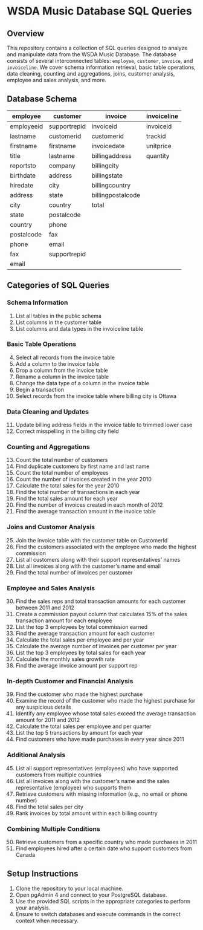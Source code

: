 # WSDA Music Database SQL Queries

## Overview

This repository contains a collection of SQL queries designed to analyze and manipulate data from the WSDA Music Database. The database consists of several interconnected tables: `employee`, `customer`, `invoice`, and `invoiceline`. We cover schema information retrieval, basic table operations, data cleaning, counting and aggregations, joins, customer analysis, employee and sales analysis, and more.

## Database Schema

| employee    | customer     | invoice      | invoiceline  |
|-------------|--------------|--------------|--------------|
| employeeid  | supportrepid | invoiceid    | invoiceid    |
| lastname    | customerid   | customerid   | trackid      |
| firstname   | firstname    | invoicedate  | unitprice    |
| title       | lastname     | billingaddress | quantity    |
| reportsto   | company      | billingcity  |              |
| birthdate   | address      | billingstate |              |
| hiredate    | city         | billingcountry |              |
| address     | state        | billingpostalcode |          |
| city        | country      | total        |              |
| state       | postalcode   |              |              |
| country     | phone        |              |              |
| postalcode  | fax          |              |              |
| phone       | email        |              |              |
| fax         | supportrepid |              |              |
| email       |              |              |              |

## Categories of SQL Queries

### Schema Information
1. List all tables in the public schema
2. List columns in the customer table
3. List columns and data types in the invoiceline table

### Basic Table Operations
4. Select all records from the invoice table
5. Add a column to the invoice table
6. Drop a column from the invoice table
7. Rename a column in the invoice table
8. Change the data type of a column in the invoice table
9. Begin a transaction
10. Select records from the invoice table where billing city is Ottawa

### Data Cleaning and Updates
11. Update billing address fields in the invoice table to trimmed lower case
12. Correct misspelling in the billing city field

### Counting and Aggregations
13. Count the total number of customers
14. Find duplicate customers by first name and last name
15. Count the total number of employees
16. Count the number of invoices created in the year 2010
17. Calculate the total sales for the year 2010
18. Find the total number of transactions in each year
19. Find the total sales amount for each year
20. Find the number of invoices created in each month of 2012
21. Find the average transaction amount in the invoice table

### Joins and Customer Analysis
25. Join the invoice table with the customer table on CustomerId
26. Find the customers associated with the employee who made the highest commission
27. List all customers along with their support representatives' names
28. List all invoices along with the customer's name and email
29. Find the total number of invoices per customer

### Employee and Sales Analysis
30. Find the sales reps and total transaction amounts for each customer between 2011 and 2012
31. Create a commission payout column that calculates 15% of the sales transaction amount for each employee
32. List the top 3 employees by total commission earned
33. Find the average transaction amount for each customer
34. Calculate the total sales per employee and per year
35. Calculate the average number of invoices per customer per year
36. List the top 3 employees by total sales for each year
37. Calculate the monthly sales growth rate
38. Find the average invoice amount per support rep

### In-depth Customer and Financial Analysis
39. Find the customer who made the highest purchase
40. Examine the record of the customer who made the highest purchase for any suspicious details
41. Identify any employee whose total sales exceed the average transaction amount for 2011 and 2012
42. Calculate the total sales per employee and per quarter
43. List the top 5 transactions by amount for each year
44. Find customers who have made purchases in every year since 2011

### Additional Analysis
45. List all support representatives (employees) who have supported customers from multiple countries
46. List all invoices along with the customer's name and the sales representative (employee) who supports them
47. Retrieve customers with missing information (e.g., no email or phone number)
48. Find the total sales per city
49. Rank invoices by total amount within each billing country

### Combining Multiple Conditions
50. Retrieve customers from a specific country who made purchases in 2011
51. Find employees hired after a certain date who support customers from Canada

## Setup Instructions

1. Clone the repository to your local machine.
2. Open pgAdmin 4 and connect to your PostgreSQL database.
3. Use the provided SQL scripts in the appropriate categories to perform your analysis.
4. Ensure to switch databases and execute commands in the correct context when necessary.
